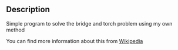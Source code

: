 ## Description
Simple program to solve the bridge and torch problem using my own method

You can find more information about this from [Wikipedia](https://en.wikipedia.org/wiki/Bridge_and_torch_problem)